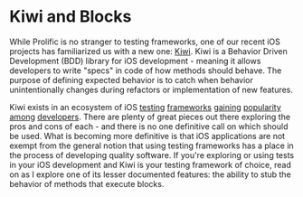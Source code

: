 # Kiwi and Blocks

While Prolific is no stranger to testing frameworks, one of our recent iOS projects has familiarized us with a new one: [Kiwi](https://github.com/kiwi-bdd/Kiwi). Kiwi is a Behavior Driven Development (BDD) library for iOS development - meaning it allows developers to write "specs" in code of how methods should behave. The purpose of defining expected behavior is to catch when behavior unintentionally changes during refactors or implementation of new features. 

Kiwi exists in an ecosystem of iOS [testing](https://developer.apple.com/library/ios/documentation/DeveloperTools/Conceptual/testing_with_xcode/Introduction/Introduction.html) [frameworks](https://github.com/specta/specta) [gaining](https://github.com/kif-framework/KIF) [popularity](https://github.com/calabash/calabash-ios) [among](https://github.com/facebook/ios-snapshot-test-case) [developers](https://github.com/Quick/Quick). There are plenty of great pieces out there exploring the pros and cons of each - and there is no one definitive call on which should be used. What is becoming more definitive is that iOS applications are not exempt from the general notion that using testing frameworks has a place in the process of developing quality software. If you're exploring or using tests in your iOS development and Kiwi is your testing framework of choice, read on as I explore one of its lesser documented features: the ability to stub the behavior of methods that execute blocks.
